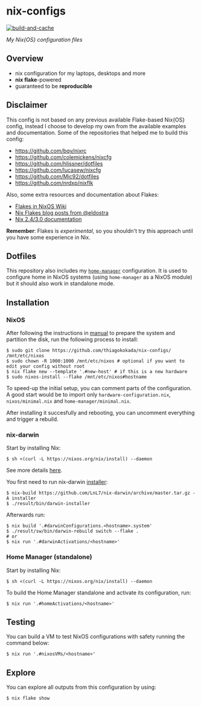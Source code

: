 # nix-configs

[![build-and-cache](https://github.com/thiagokokada/nix-configs/actions/workflows/build-and-cache.yml/badge.svg)](https://github.com/thiagokokada/nix-configs/actions/workflows/build-and-cache.yml)

*My Nix{OS} configuration files*

## Overview

* nix configuration for my laptops, desktops and more
* **nix flake**-powered
* guaranteed to be **reproducible**

## Disclaimer

This config is not based on any previous available Flake-based Nix{OS} config,
instead I choose to develop my own from the available examples and
documentation. Some of the repositories that helped me to build this config:

- https://github.com/bqv/nixrc
- https://github.com/colemickens/nixcfg
- https://github.com/hlissner/dotfiles
- https://github.com/lucasew/nixcfg
- https://github.com/Mic92/dotfiles
- https://github.com/nrdxp/nixflk

Also, some extra resources and documentation about Flakes:

- [Flakes in NixOS Wiki](https://nixos.wiki/wiki/Flakes)
- [Nix Flakes blog posts from
  @eldostra](https://www.tweag.io/blog/2020-05-25-flakes/)
- [Nix 2.4/3.0 documentation](https://nixos.org/manual/nix/unstable/)

**Remember**: Flakes is *experimental*, so you shouldn't try this approach
until you have some experience in Nix.

## Dotfiles

This repository also includes my
[`home-manager`](https://github.com/nix-community/home-manager/) configuration.
It is used to configure home in NixOS systems (using `home-manager` as a NixOS
module) but it should also work in standalone mode.

## Installation

### NixOS

After following the instructions in
[manual](https://nixos.org/manual/nixos/stable/#sec-installation) to prepare the
system and partition the disk, run the following process to install:

```console
$ sudo git clone https://github.com/thiagokokada/nix-configs/ /mnt/etc/nixos
$ sudo chown -R 1000:1000 /mnt/etc/nixos # optional if you want to edit your config without root
$ nix flake new --template '.#new-host' # if this is a new hardware
$ sudo nixos-install --flake /mnt/etc/nixos#hostname
```

To speed-up the initial setup, you can comment parts of the configuration.
A good start would be to import only `hardware-configuration.nix`,
`nixos/minimal.nix` and `home-manager/minimal.nix`.

After installing it succesfully and rebooting, you can uncomment everything and
trigger a rebuild.

### nix-darwin

Start by installing Nix:

```console
$ sh <(curl -L https://nixos.org/nix/install) --daemon
```

See more details
[here](https://nixos.org/manual/nix/stable/#sect-multi-user-installation).

You first need to run nix-darwin
[installer](https://github.com/LnL7/nix-darwin#install):

```console
$ nix-build https://github.com/LnL7/nix-darwin/archive/master.tar.gz -A installer
$ ./result/bin/darwin-installer
```

Afterwards run:

```console
$ nix build '.#darwinConfigurations.<hostname>.system'
$ ./result/sw/bin/darwin-rebuild switch --flake .
# or
$ nix run '.#darwinActivations/<hostname>'
```

### Home Manager (standalone)

Start by installing Nix:

```console
$ sh <(curl -L https://nixos.org/nix/install) --daemon
```

To build the Home Manager standalone and activate its configuration, run:

```console
$ nix run '.#homeActivations/<hostname>'
```

## Testing

You can build a VM to test NixOS configurations with safety running the
command below:

```console
$ nix run '.#nixosVMs/<hostname>'
```

## Explore

You can explore all outputs from this configuration by using:

``` console
$ nix flake show
```
